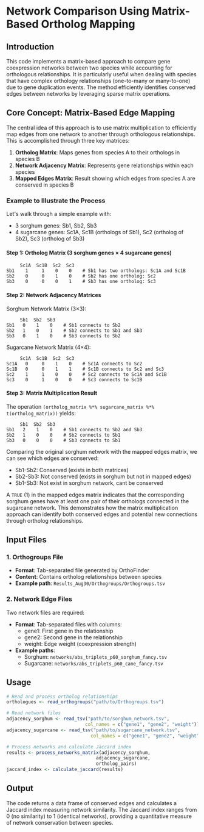 # Network Comparison Using Matrix-Based Ortholog Mapping

## Introduction
This code implements a matrix-based approach to compare gene coexpression networks between two species while accounting for orthologous relationships. It is particularly useful when dealing with species that have complex orthology relationships (one-to-many or many-to-one) due to gene duplication events. The method efficiently identifies conserved edges between networks by leveraging sparse matrix operations.

## Core Concept: Matrix-Based Edge Mapping
The central idea of this approach is to use matrix multiplication to efficiently map edges from one network to another through orthologous relationships. This is accomplished through three key matrices:

1. **Ortholog Matrix**: Maps genes from species A to their orthologs in species B
2. **Network Adjacency Matrix**: Represents gene relationships within each species
3. **Mapped Edges Matrix**: Result showing which edges from species A are conserved in species B

### Example to Illustrate the Process
Let's walk through a simple example with:
- 3 sorghum genes: Sb1, Sb2, Sb3
- 4 sugarcane genes: Sc1A, Sc1B (orthologs of Sb1), Sc2 (ortholog of Sb2), Sc3 (ortholog of Sb3)

#### Step 1: Ortholog Matrix (3 sorghum genes × 4 sugarcane genes)
```
     Sc1A  Sc1B  Sc2  Sc3
Sb1    1     1    0    0    # Sb1 has two orthologs: Sc1A and Sc1B
Sb2    0     0    1    0    # Sb2 has one ortholog: Sc2
Sb3    0     0    0    1    # Sb3 has one ortholog: Sc3
```

#### Step 2: Network Adjacency Matrices

Sorghum Network Matrix (3×3):
```
     Sb1  Sb2  Sb3
Sb1   0    1    0    # Sb1 connects to Sb2
Sb2   1    0    1    # Sb2 connects to Sb1 and Sb3
Sb3   0    1    0    # Sb3 connects to Sb2
```

Sugarcane Network Matrix (4×4):
```
     Sc1A  Sc1B  Sc2  Sc3
Sc1A   0     0    1    0    # Sc1A connects to Sc2
Sc1B   0     0    1    1    # Sc1B connects to Sc2 and Sc3
Sc2    1     1    0    0    # Sc2 connects to Sc1A and Sc1B
Sc3    0     1    0    0    # Sc3 connects to Sc1B
```

#### Step 3: Matrix Multiplication Result
The operation `(ortholog_matrix %*% sugarcane_matrix %*% t(ortholog_matrix))` yields:
```
     Sb1  Sb2  Sb3
Sb1   2    1    0    # Sb1 connects to Sb2 and Sb3
Sb2   1    0    0    # Sb2 connects to Sb1
Sb3   0    0    0    # Sb3 connects to Sb1
```

Comparing the original sorghum network with the mapped edges matrix, we can see which edges are conserved:
- Sb1-Sb2: Conserved (exists in both matrices)
- Sb2-Sb3: Not conserved (exists in sorghum but not in mapped edges)
- Sb1-Sb3: Not exist in sorghum network, cant be conserved

A `TRUE` (1) in the mapped edges matrix indicates that the corresponding sorghum genes have at least one pair of their orthologs connected in the sugarcane network. This demonstrates how the matrix multiplication approach can identify both conserved edges and potential new connections through ortholog relationships.

## Input Files

### 1. Orthogroups File
- **Format**: Tab-separated file generated by OrthoFinder
- **Content**: Contains ortholog relationships between species
- **Example path**: `Results_Aug30/Orthogroups/Orthogroups.tsv`

### 2. Network Edge Files
Two network files are required:
- **Format**: Tab-separated files with columns:
  - gene1: First gene in the relationship
  - gene2: Second gene in the relationship
  - weight: Edge weight (coexpression strength)
- **Example paths**:
  - Sorghum: `networks/abs_triplets_p60_sorghum_fancy.tsv`
  - Sugarcane: `networks/abs_triplets_p60_cane_fancy.tsv`

## Usage
```R
# Read and process ortholog relationships
orthologues <- read_orthogroups("path/to/Orthogroups.tsv")

# Read network files
adjacency_sorghum <- read_tsv("path/to/sorghum_network.tsv",
                             col_names = c("gene1", "gene2", "weight"))
adjacency_sugarcane <- read_tsv("path/to/sugarcane_network.tsv",
                               col_names = c("gene1", "gene2", "weight"))

# Process networks and calculate Jaccard index
results <- process_networks_matrix(adjacency_sorghum, 
                                 adjacency_sugarcane, 
                                 ortholog_pairs)
jaccard_index <- calculate_jaccard(results)
```

## Output
The code returns a data frame of conserved edges and calculates a Jaccard index measuring network similarity. The Jaccard index ranges from 0 (no similarity) to 1 (identical networks), providing a quantitative measure of network conservation between species.
